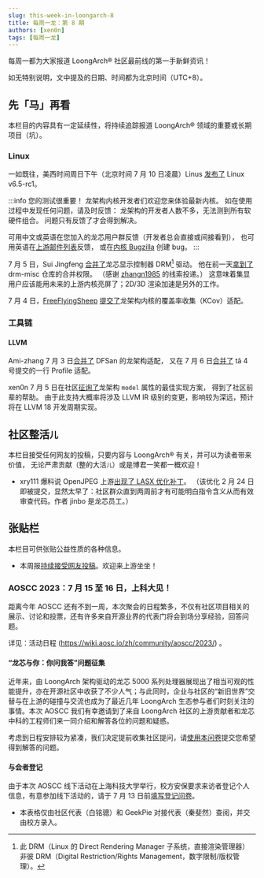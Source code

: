 ```yaml
---
slug: this-week-in-loongarch-8
title: 每周一龙：第 8 期
authors: [xen0n]
tags: [每周一龙]
---
```


每周一都为大家报道 LoongArch&reg; 社区最前线的第一手新鲜资讯！

<!-- truncate -->

如无特别说明，文中提及的日期、时间都为北京时间（UTC+8）。

## 先「马」再看

本栏目的内容具有一定延续性，将持续追踪报道 LoongArch&reg; 领域的重要或长期项目（坑）。

### Linux

一如既往，美西时间周日下午（北京时间 7 月 10 日凌晨）Linus [发布了](https://lwn.net/Articles/937731/)
Linux v6.5-rc1。

:::info 您的测试很重要！
龙架构内核开发者们欢迎您来体验最新内核。
如在使用过程中发现任何问题，请及时反馈：
龙架构的开发者人数不多，无法测到所有软硬件组合。
问题只有反馈了才会得到解决。

可用中文或英语在您加入的龙芯用户群反馈（开发者总会直接或间接看到），
也可用英语在[上游邮件列表](mailto:loongarch@lists.linux.dev)反馈，
或在[内核 Bugzilla](https://bugzilla.kernel.org) 创建 bug。
:::

7 月 5 日，Sui Jingfeng [合并了](https://cgit.freedesktop.org/drm/drm-misc/commit/?id=f39db26c54281da6a785259498ca74b5e470476f)龙芯显示控制器 DRM[^注一] 驱动。
他在前一天[拿到了](https://gitlab.freedesktop.org/freedesktop/freedesktop/-/issues/673)
drm-misc 仓库的合并权限。
（感谢 [zhangn1985](https://github.com/zhangn1985) 的线索投递。）
这意味着集显用户应该能用未来的上游内核亮屏了；2D/3D 渲染加速是另外的工作。

[^注一]: 此 DRM（Linux 的 Direct Rendering Manager 子系统，直接渲染管理器）非彼 DRM（Digital Restriction/Rights Management，数字限制/版权管理）。

7 月 4 日，[FreeFlyingSheep](https://github.com/freeflyingsheep)
[提交了](https://lore.kernel.org/loongarch/cover.1688369658.git.chenfeiyang@loongson.cn/)龙架构内核的覆盖率收集（KCov）适配。

### 工具链

#### LLVM

Ami-zhang 7 月 3 日[合并了](https://reviews.llvm.org/D140690) DFSan 的龙架构适配，
又在 7 月 6 日[合并了](https://reviews.llvm.org/D154405) tā 4 号提交的一行 Profile 适配。

xen0n 7 月 5 日在社区[征询了](https://discourse.llvm.org/t/how-to-best-implement-code-model-overriding-for-certain-values/71816)龙架构 `model` 属性的最佳实现方案，
得到了社区前辈的帮助。
由于此支持大概率将涉及 LLVM IR 级别的变更，影响较为深远，预计将在 LLVM 18 开发周期实现。

## 社区整活<small>儿</small>

本栏目接受任何网友的投稿，只要内容与 LoongArch&reg; 有关，并可以为读者带来价值，
无论严肃贡献（整的大活<small>儿</small>）或是博君一笑都一概欢迎！

* xry111 爆料说 OpenJPEG 上游[出现了 LASX 优化补丁](https://github.com/uclouvain/openjpeg/pull/1458)。
  （该优化 2 月 24 日即被提交，显然太早了：社区群众直到两周前才有可能明白指令含义从而有效审查代码。作者 jinbo 是龙芯员工。）

## 张贴栏

本栏目可供张贴公益性质的各种信息。

* 本周报[持续接受网友投稿][call-for-submissions]。欢迎来上游坐坐！

[call-for-submissions]: https://github.com/loongson-community/areweloongyet/issues/16

### AOSCC 2023：7 月 15 至 16 日，上科大见！

距离今年 AOSCC 还有不到一周，本次聚会的日程繁多，不仅有社区项目相关的展示、讨论和投票，还有许多来自开源业界的代表门将会到场分享经验，回答问题。

详见：活动日程 (https://wiki.aosc.io/zh/community/aoscc/2023/) 。

#### “龙芯与你：你问我答”问题征集

近年来，由 LoongArch 架构驱动的龙芯 5000 系列处理器展现出了相当可观的性能提升，亦在开源社区中收获了不少人气；与此同时，企业与社区的“新旧世界”交替与在上游的碰撞与交流也成为了最近几年 LoongArch 生态参与者们时刻关注的事情。本次 AOSCC 我们有幸邀请到了来自 LoongArch 社区的上游贡献者和龙芯中科的工程师们来一同介绍和解答各位的问题和疑惑。

考虑到日程安排较为紧凑，我们决定提前收集社区提问，请[使用本问卷](https://forms.gle/QgdzPmcXqjwitmQm7)提交您希望得到解答的问题。

#### 与会者登记

由于本次 AOSCC 线下活动在上海科技大学举行，校方安保要求来访者登记个人信息，有意参加线下活动的，请于 7 月 13 日前[填写登记问卷](https://forms.gle/vc8sd3yah7eMNmoP7)。

* 本表格仅由社区代表（白铭骢）和 GeekPie 对接代表（秦斐然）查阅，并交由校方录入。
